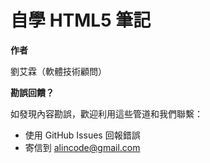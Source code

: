 # 自學 HTML5 筆記

**作者**

劉艾霖（軟體技術顧問）

**勘誤回饋？**

如發現內容勘誤，歡迎利用這些管道和我們聯繫：

* 使用 GitHub Issues 回報錯誤
* 寄信到 alincode@gmail.com
